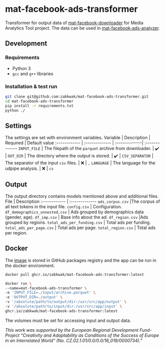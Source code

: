 # mat-facebook-ads-transformer
Transformer for output data of [mat-facebook-downloader](https://github.com/zabkwak/mat-facebook-downloader) for Media Analytics Tool project.
The data can be used in [mat-facebook-ads-analyzer](https://github.com/zabkwak/mat-facebook-ads-analyzer).

## Development
### Requirements
- Python 3
- `gcc` and `g++` libraries
### Installation & test run
```bash
git clone git@github.com:zabkwak/mat-facebook-ads-transformer.git
cd mat-facebook-ads-transformer
pip install -r requirements.txt
python ./
```

## Settings
The settings are set with environment variables. 
Variable | Description | Required | Default value
:------------ | :------------- | :-------------| :-------------
`INPUT_FILE` | The filepath of the `parquet` archive from downloader. | :heavy_check_mark: | 
`OUT_DIR` | The directory where the output is stored. | :heavy_check_mark: | 
`CSV_SEPARATOR` | The separator of the input `csv` files. | :x: | `,`
`LANGUAGE` | The language for the udpipe analysis. | :x: | `cs`

## Output
The output directory contains models mentioned above and additional files.
File | Description
:------------ | :-------------
`ads_corpus.csv` |The corpus of all text tokens in the input file.
`config.csv` | Configuration.
`df_demographics_unnested.csv` | Ads grouped by demographics data (gender, age).
`df_imp.csv` | Base info about the ad.
`df_region.csv` |Ads grouped by regions.
`total_ads_per_funding.csv` | Total ads per funding.
`total_ads_per_page.csv` | Total ads per page.
`total_region.csv` | Total ads per region.

## Docker
The [image](https://github.com/zabkwak/mat-facebook-ads-transformer/pkgs/container/mat-facebook-ads-transformer) is stored in GitHub packages registry and the app can be run in the docker environment.
```bash
docker pull ghcr.io/zabkwak/mat-facebook-ads-transformer:latest
```

```bash
docker run \
--name=mat-facebook-ads-transformer \
-e 'INPUT_FILE=./input/archive.parquet' \
-e 'OUTPUT_DIR=./output' \
-v '/absolute/path/to/output/dir:/usr/src/app/output' \
-v '/absolute/path/to/input/dir:/usr/src/app/input' \
ghcr.io/zabkwak/mat-facebook-ads-transformer:latest  
```
The volumes must be set for accessing input and output data.

*This work was supported by the European Regional Development Fund-Project “Creativity and Adaptability as Conditions of the Success of Europe in an Interrelated World” (No. CZ.02.1.01/0.0/0.0/16_019/0000734)."*

